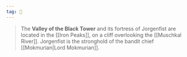 ```yaml
---
tag: 🏰
---
```

> The **Valley of the Black Tower** and its fortress of Jorgenfist are located in the [[Iron Peaks]], on a cliff overlooking the [[Muschkal River]]. Jorgenfist is the stronghold of the bandit chief [[Mokmurian|Lord Mokmurian]].








